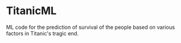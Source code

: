 # TitanicML
ML code for the prediction of survival of the people based on various factors in Titanic's tragic end.

